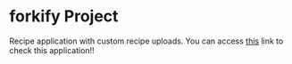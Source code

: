 # forkify Project

Recipe application with custom recipe uploads.
You can access <a href="https://forkify-lxy.netlify.app/">this<a> link to check this application!!
